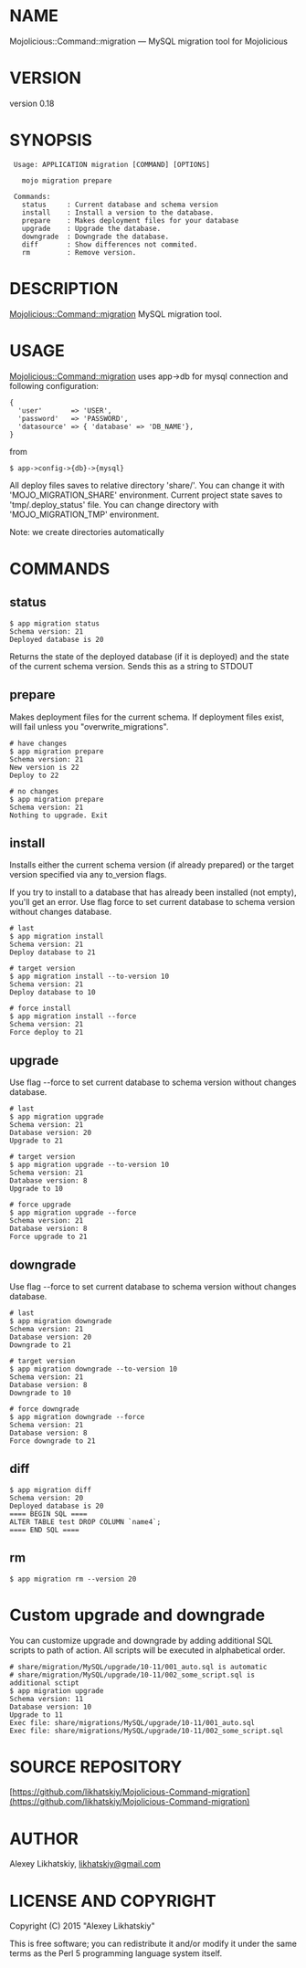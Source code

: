 # NAME

Mojolicious::Command::migration — MySQL migration tool for Mojolicious

# VERSION

version 0.18

# SYNOPSIS

     Usage: APPLICATION migration [COMMAND] [OPTIONS]
    
       mojo migration prepare
     
     Commands:
       status     : Current database and schema version
       install    : Install a version to the database.
       prepare    : Makes deployment files for your database
       upgrade    : Upgrade the database.
       downgrade  : Downgrade the database.
       diff       : Show differences not commited.
       rm         : Remove version.
    

# DESCRIPTION

[Mojolicious::Command::migration](https://metacpan.org/pod/Mojolicious::Command::migration) MySQL migration tool.

# USAGE

[Mojolicious::Command::migration](https://metacpan.org/pod/Mojolicious::Command::migration) uses app->db for mysql connection and following configuration:

    {
      'user'       => 'USER',
      'password'   => 'PASSWORD',
      'datasource' => { 'database' => 'DB_NAME'},
    }

from

    $ app->config->{db}->{mysql}

All deploy files saves to relative directory 'share/'. You can change it with 'MOJO\_MIGRATION\_SHARE' environment.
Current project state saves to 'tmp/.deploy\_status' file. You can change directory with 'MOJO\_MIGRATION\_TMP' environment.

Note: we create directories automatically

# COMMANDS

## status

    $ app migration status
    Schema version: 21
    Deployed database is 20

Returns the state of the deployed database (if it is deployed) and the state of the current schema version. Sends this as a string to STDOUT

## prepare

Makes deployment files for the current schema. If deployment files exist, will fail unless you "overwrite\_migrations".

    # have changes
    $ app migration prepare
    Schema version: 21
    New version is 22
    Deploy to 22
    
    # no changes
    $ app migration prepare
    Schema version: 21
    Nothing to upgrade. Exit

## install

Installs either the current schema version (if already prepared) or the target version specified via any to\_version flags.

If you try to install to a database that has already been installed (not empty), you'll get an error. Use flag force to set current database to schema version without changes database.

    # last
    $ app migration install
    Schema version: 21
    Deploy database to 21
    
    # target version
    $ app migration install --to-version 10
    Schema version: 21
    Deploy database to 10

    # force install
    $ app migration install --force
    Schema version: 21
    Force deploy to 21

## upgrade

Use flag --force to set current database to schema version without changes database.

    # last
    $ app migration upgrade
    Schema version: 21
    Database version: 20
    Upgrade to 21
    
    # target version
    $ app migration upgrade --to-version 10
    Schema version: 21
    Database version: 8
    Upgrade to 10

    # force upgrade
    $ app migration upgrade --force
    Schema version: 21
    Database version: 8
    Force upgrade to 21

## downgrade

Use flag --force to set current database to schema version without changes database.

    # last
    $ app migration downgrade
    Schema version: 21
    Database version: 20
    Downgrade to 21
    
    # target version
    $ app migration downgrade --to-version 10
    Schema version: 21
    Database version: 8
    Downgrade to 10

    # force downgrade
    $ app migration downgrade --force
    Schema version: 21
    Database version: 8
    Force downgrade to 21

## diff

    $ app migration diff
    Schema version: 20
    Deployed database is 20
    ==== BEGIN SQL ====
    ALTER TABLE test DROP COLUMN `name4`;
    ==== END SQL ====

## rm

    $ app migration rm --version 20


# Custom upgrade and downgrade

You can customize upgrade and downgrade by adding additional SQL scripts to path of action. All scripts will be executed in alphabetical order.

    # share/migration/MySQL/upgrade/10-11/001_auto.sql is automatic
    # share/migration/MySQL/upgrade/10-11/002_some_script.sql is additional sctipt
    $ app migration upgrade
    Schema version: 11
    Database version: 10
    Upgrade to 11
    Exec file: share/migrations/MySQL/upgrade/10-11/001_auto.sql
    Exec file: share/migrations/MySQL/upgrade/10-11/002_some_script.sql

# SOURCE REPOSITORY

[https://github.com/likhatskiy/Mojolicious-Command-migration](https://github.com/likhatskiy/Mojolicious-Command-migration)

# AUTHOR

Alexey Likhatskiy, <likhatskiy@gmail.com>

# LICENSE AND COPYRIGHT

Copyright (C) 2015 "Alexey Likhatskiy"

This is free software; you can redistribute it and/or modify it under the same terms as the Perl 5 programming language system itself.
